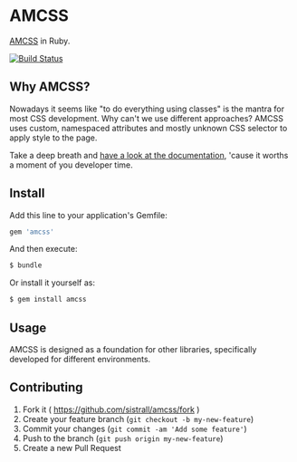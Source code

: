 # AMCSS

[AMCSS](http://amcss.github.io/) in Ruby.

[![Build Status](https://travis-ci.org/sistrall/amcss.svg)](https://travis-ci.org/sistrall/amcss)

## Why AMCSS?

Nowadays it seems like "to do everything using classes" is the mantra for most CSS development.
Why can't we use different approaches? AMCSS uses custom, namespaced attributes and mostly unknown
CSS selector to apply style to the page.

Take a deep breath and [have a look at the documentation](http://amcss.github.io/), 'cause it worths
a moment of you developer time.

## Install

Add this line to your application's Gemfile:

```ruby
gem 'amcss'
```

And then execute:

```bash
$ bundle
```

Or install it yourself as:

```bash
$ gem install amcss
```

## Usage

AMCSS is designed as a foundation for other libraries, specifically
developed for different environments.

## Contributing

1. Fork it ( https://github.com/sistrall/amcss/fork )
2. Create your feature branch (`git checkout -b my-new-feature`)
3. Commit your changes (`git commit -am 'Add some feature'`)
4. Push to the branch (`git push origin my-new-feature`)
5. Create a new Pull Request
